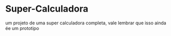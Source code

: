 # Super-Calculadora
um projeto de uma super calculadora completa, vale lembrar que isso ainda ée um prototipo
